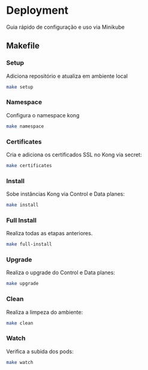 # Deployment

Guia rápido de configuração e uso via Minikube

## Makefile

### Setup

Adiciona repositório e atualiza em ambiente local

```bash
make setup
```

### Namespace

Configura o namespace kong

```bash
make namespace
```

### Certificates

Cria e adiciona os certificados SSL no Kong via secret:

```bash
make certificates
```

### Install

Sobe instâncias Kong via Control e Data planes:

```bash
make install
```

### Full Install

Realiza todas as etapas anteriores.

```bash
make full-install
```

### Upgrade

Realiza o upgrade do Control e Data planes:

```bash
make upgrade
```

### Clean

Realiza a limpeza do ambiente:

```bash
make clean
```

### Watch

Verifica a subida dos pods:

```bash
make watch
```
